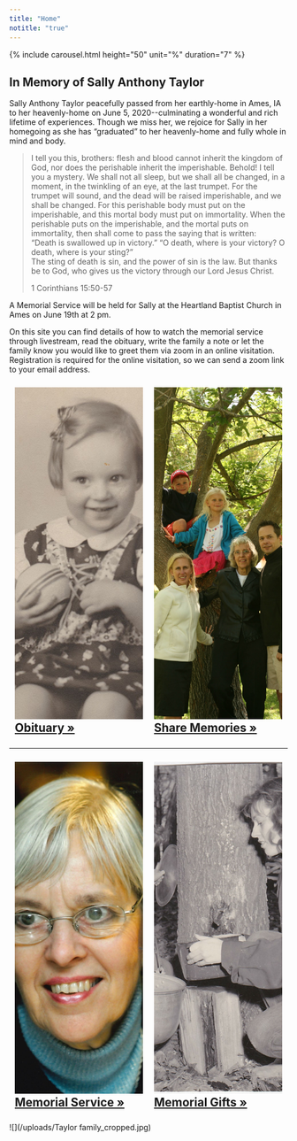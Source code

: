 ```yaml
---
title: "Home"
notitle: "true"
---
```


{% include carousel.html height="50" unit="%" duration="7" %}

## In Memory of Sally Anthony Taylor

Sally Anthony Taylor peacefully passed from her earthly-home in Ames, IA to her heavenly-home on June 5, 2020--culminating a wonderful and rich lifetime of experiences.   Though we miss her, we rejoice for Sally in her homegoing as she has “graduated” to her heavenly-home and fully whole in mind and body.  

>I tell you this, brothers: flesh and blood cannot inherit the kingdom of God, nor does the perishable inherit the imperishable. Behold! I tell you a mystery. We shall not all sleep, but we shall all be changed, in a moment, in the twinkling of an eye, at the last trumpet. For the trumpet will sound, and the dead will be raised imperishable, and we shall be changed. For this perishable body must put on the imperishable, and this mortal body must put on immortality. When the perishable puts on the imperishable, and the mortal puts on immortality, then shall come to pass the saying that is written:  
>“Death is swallowed up in victory.”  “O death, where is your victory?  O death, where is your sting?”  
The sting of death is sin, and the power of sin is the law. But thanks be to God, who gives us the victory through our Lord Jesus Christ.
>
>1 Corinthians 15:50-57


A Memorial Service will be held for Sally at the Heartland Baptist Church in Ames on June 19th at 2 pm. 

On this site you can find details of how to watch the memorial service through livestream, read the obituary, write the family a note or let the family know you would like to greet them via zoom in an online visitation. Registration is required for the online visitation, so we can send a zoom link to your email address.

<div style="display: flex;">
<div style="flex-basis: 100%; padding: 10px">
<a href="/obituary">
<img src="/uploads/(1a) 5_square.jpg" style="height: 600px; width: max-content; object-fit: cover;">
<h2 style="margin: 0;" id="obituary">Obituary »</h2>
</a>
</div>
<hr>
<div style="flex-basis: 100%; padding: 10px">
<a href="/share-memories">
<img src="/uploads/IMG_8048.JPG" style="height: 600px; width: max-content; object-fit: cover;">
<h2 style="margin: 0;" id="share-memories">Share Memories »</h2>
</a>
</div>
</div>
<hr>
<div style="display: flex;">
<div style="flex-basis: 100%; padding: 10px">
<a href="/memorial-serivce">
<img src="/uploads/Taylor_Sally_6_5_2020.jpg" style="height: 600px; width: max-content; object-fit: cover;">
<h2 style="margin: 0;" id="memorial-service">Memorial Service »</h2>
</a>
</div>
<hr>
<div style="flex-basis: 100%; padding: 10px">
<a href="/memorial-gifts">
<img src="/uploads/(1a) 8.jpg" style="height: 600px; width: max-content; object-fit: cover;">
<h2 style="margin: 0;" id="memorial-gifts">Memorial Gifts »</h2>
</a>
</div>
</div>

![](/uploads/Taylor family_cropped.jpg)
